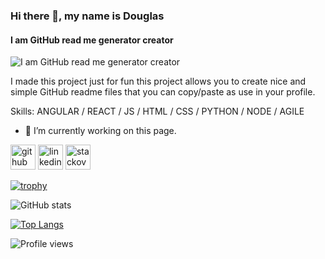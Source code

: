 ### Hi there 👋, my name is Douglas
#### I am GitHub read me generator creator
![I am GitHub read me generator creator](https://arturssmirnovs.github.io/github-profile-readme-generator/images/banner.png)

I made this project just for fun this project allows you to create nice and simple GitHub readme files that you can copy/paste as use in your profile.

Skills: ANGULAR  / REACT / JS / HTML / CSS / PYTHON / NODE / AGILE

- 🔭 I’m currently working on this page. 


[<img src='https://cdn.jsdelivr.net/npm/simple-icons@3.0.1/icons/github.svg' alt='github' height='40'>](https://github.com/https://github.com/DougOliver12)  [<img src='https://cdn.jsdelivr.net/npm/simple-icons@3.0.1/icons/linkedin.svg' alt='linkedin' height='40'>](https://www.linkedin.com/in/https://www.linkedin.com/in/douglas-magalh%C3%A3es-28082213b//)  [<img src='https://cdn.jsdelivr.net/npm/simple-icons@3.0.1/icons/stackoverflow.svg' alt='stackoverflow' height='40'>](https://stackoverflow.com/users/13125518)  

[![trophy](https://github-profile-trophy.vercel.app/?username=https://github.com/DougOliver12)](https://github.com/ryo-ma/github-profile-trophy)

![GitHub stats](https://github-readme-stats.vercel.app/api?username=https://github.com/DougOliver12&show_icons=true)  

[![Top Langs](https://github-readme-stats.vercel.app/api/top-langs/?username=https://github.com/DougOliver12)](https://github.com/anuraghazra/github-readme-stats)

![Profile views](https://gpvc.arturio.dev/https://github.com/DougOliver12)  
